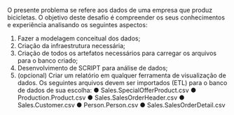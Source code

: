 O presente problema se refere aos dados de uma empresa que produz bicicletas. 
O objetivo deste desafio é compreender os seus conhecimentos e experiência analisando os seguintes aspectos:
1.	Fazer a modelagem conceitual dos dados;
2.	Criação da infraestrutura necessária;
3.	Criação de todos os artefatos necessários para carregar os arquivos para o banco criado;
4.	Desenvolvimento de SCRIPT para análise de dados;
5.	(opcional) Criar um relatório em qualquer ferramenta de visualização de dados.
Os seguintes arquivos devem ser importados (ETL) para o banco de dados de sua escolha: 
●	Sales.SpecialOfferProduct.csv
●	Production.Product.csv
●	Sales.SalesOrderHeader.csv
●	Sales.Customer.csv
●	Person.Person.csv
●	Sales.SalesOrderDetail.csv
